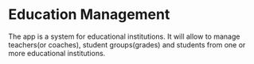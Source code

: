 # Education Management

The app is a system for educational institutions. It will allow to manage teachers(or coaches), student groups(grades) and students from one or more educational institutions.
